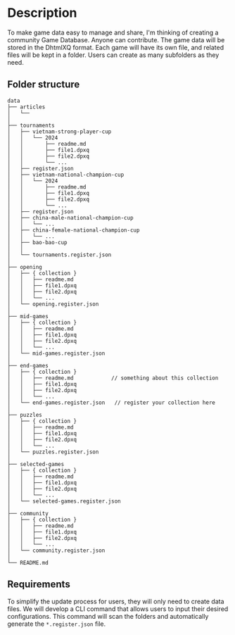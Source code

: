 # Description

To make game data easy to manage and share, I'm thinking of creating a community Game Database. Anyone can contribute. The game data will be stored in the DhtmlXQ format. Each game will have its own file, and related files will be kept in a folder. Users can create as many subfolders as they need.

## Folder structure

```
data
├── articles 
│   └── 
│
├── tournaments
│   ├── vietnam-strong-player-cup
│   │   └── 2024
│   │       ├── readme.md
│   │       ├── file1.dpxq
│   │       ├── file2.dpxq
│   │       └── ...
│   ├── register.json
│   ├── vietnam-national-champion-cup
│   │   └── 2024
│   │       ├── readme.md
│   │       ├── file1.dpxq
│   │       ├── file2.dpxq
│   │       └── ...
│   ├── register.json
│   ├── china-male-national-champion-cup
│   │   └── ...
│   ├── china-female-national-champion-cup
│   │   └── ...
│   ├── bao-bao-cup
│   │
│   └── tournaments.register.json
│
├── opening
│   ├── { collection }
│   │   ├── readme.md
│   │   ├── file1.dpxq
│   │   ├── file2.dpxq
│   │   └── ...
│   └── opening.register.json
│
├── mid-games
│   ├── { collection }
│   │   ├── readme.md
│   │   ├── file1.dpxq
│   │   ├── file2.dpxq
│   │   └── ...
│   └── mid-games.register.json
│
├── end-games
│   ├── { collection }
│   │   ├── readme.md            // something about this collection
│   │   ├── file1.dpxq
│   │   ├── file2.dpxq
│   │   └── ...
│   └── end-games.register.json   // register your collection here
│
├── puzzles
│   ├── { collection }
│   │   ├── readme.md
│   │   ├── file1.dpxq
│   │   ├── file2.dpxq
│   │   └── ...
│   └── puzzles.register.json
│
├── selected-games
│   ├── { collection }
│   │   ├── readme.md
│   │   ├── file1.dpxq
│   │   ├── file2.dpxq
│   │   └── ...
│   └── selected-games.register.json
│
├── community
│   ├── { collection }
│   │   ├── readme.md
│   │   ├── file1.dpxq
│   │   ├── file2.dpxq
│   │   └── ...
│   └── community.register.json
│
└── README.md

```

## Requirements

To simplify the update process for users, they will only need to create data files. We will develop a CLI command that allows users to input their desired configurations. This command will scan the folders and automatically generate the `*.register.json` file.

